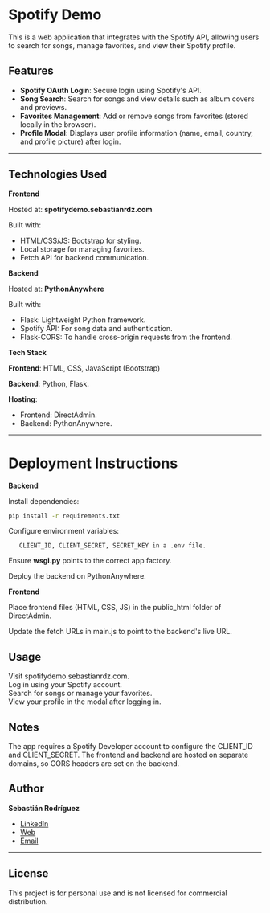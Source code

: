 # Spotify Demo

This is a web application that integrates with the Spotify API, allowing users to search for songs, manage favorites, and view their Spotify profile.

## Features

- **Spotify OAuth Login**: Secure login using Spotify's API.
- **Song Search**: Search for songs and view details such as album covers and previews.
- **Favorites Management**: Add or remove songs from favorites (stored locally in the browser).
- **Profile Modal**: Displays user profile information (name, email, country, and profile picture) after login.

---

## Technologies Used

**Frontend**

   Hosted at: **spotifydemo.sebastianrdz.com**

   Built with:

   - HTML/CSS/JS: Bootstrap for styling.
   - Local storage for managing favorites.
   - Fetch API for backend communication.

**Backend**

   Hosted at: **PythonAnywhere**

   Built with:
   - Flask: Lightweight Python framework.
   - Spotify API: For song data and authentication.
   - Flask-CORS: To handle cross-origin requests from the frontend.

**Tech Stack**

   **Frontend**: HTML, CSS, JavaScript (Bootstrap)

   **Backend**: Python, Flask.

   **Hosting**:
   - Frontend: DirectAdmin.
   - Backend: PythonAnywhere.

---

# Deployment Instructions

**Backend**

   Install dependencies:
   ```bash
   pip install -r requirements.txt
   ```

   Configure environment variables:
   ```
      CLIENT_ID, CLIENT_SECRET, SECRET_KEY in a .env file.
   ```

   Ensure **wsgi.py** points to the correct app factory.

   Deploy the backend on PythonAnywhere.

**Frontend**

   Place frontend files (HTML, CSS, JS) in the public_html folder of DirectAdmin.

   Update the fetch URLs in main.js to point to the backend's live URL.

## Usage

   Visit spotifydemo.sebastianrdz.com.\
   Log in using your Spotify account.\
   Search for songs or manage your favorites.\
   View your profile in the modal after logging in.

## Notes

   The app requires a Spotify Developer account to configure the CLIENT_ID and CLIENT_SECRET.
   The frontend and backend are hosted on separate domains, so CORS headers are set on the backend.

## Author

**Sebastián Rodríguez**
- [LinkedIn](https://www.linkedin.com/in/sebastian-rodriguez-zavala/)
- [Web](https://sebastianrdz.com)
- [Email](mailto:contact@sebastianrdz.com)

---

## License

This project is for personal use and is not licensed for commercial distribution.
